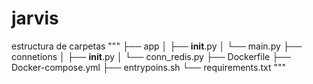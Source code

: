 # jarvis


estructura de carpetas
""" ├── app
│   ├── __init__.py
│   └── main.py
├── connetions
│   ├── __init__.py
│   └── conn_redis.py
├── Dockerfile
├── Docker-compose.yml
├── entrypoins.sh
└── requirements.txt """
